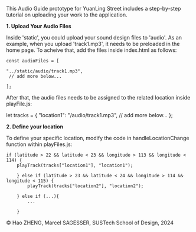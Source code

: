 This Audio Guide prototype for YuanLing Street includes a step-by-step tutorial on uploading your work to the application.

**1. Upload Your Audio Files**

Inside 'static', you could upload your sound design files to 'audio'. As an example, when you upload 'track1.mp3', it needs to be preloaded in the home page. To acheive that, add the files inside index.html as follows:

    const audioFiles = [
   
    "../static/audio/track1.mp3",
     // add more below...
   
    ];

After that, the audio files needs to be assigned to the related location inside playFile.js:

let tracks = {
    "location1": "/audio/track1.mp3",
    // add more below...
};

**2. Define your location**

To define your specific location, modify the code in handleLocationChange function within playFiles.js:    
    
    if (latitude > 22 && latitude < 23 && longitude > 113 && longitude < 114) {
        playTrack(tracks["location1"], "location1");
        
        } else if (latitude > 23 && latitude < 24 && longitude > 114 && longitude < 115) {
            playTrack(tracks["location2"], "location2");
        
        } else if (...){
            ...
        
        }



© Hao ZHENG, Marcel SAGESSER, SUSTech School of Design, 2024

